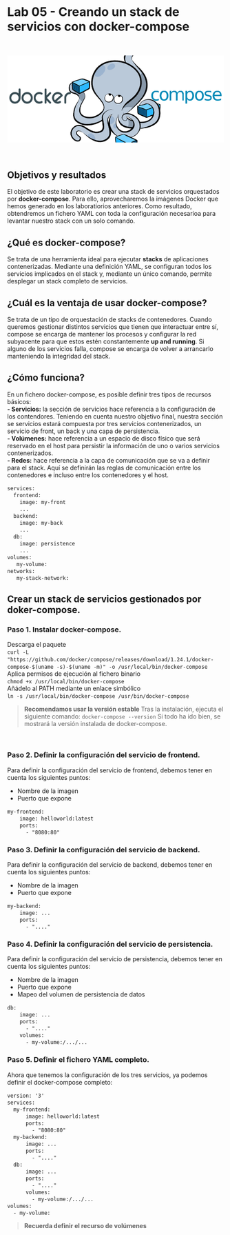 # Lab 05 - Creando un stack de servicios con docker-compose
<br/>
<p align="center">
<img src="./resources/docker-compose.png">
<br/>
</p>
<br/>

## Objetivos y resultados
El objetivo de este laboratorio es crear una stack de servicios orquestados por **docker-compose**. Para ello, aprovecharemos la imágenes Docker que hemos generado en los laboratiorios anteriores.
Como resultado, obtendremos un fichero YAML con toda la configuración necesarioa para levantar nuestro stack con un solo comando.
<br/>
## ¿Qué es docker-compose?
Se trata de una herramienta ideal para ejecutar **stacks** de aplicaciones contenerizadas. 
Mediante una definición YAML, se configuran todos los servicios implicados en el stack y, mediante un único comando, permite desplegar un stack completo de servicios. 
<br/>
## ¿Cuál es la ventaja de usar docker-compose?
Se trata de un tipo de orquestación de stacks de contenedores. Cuando queremos gestionar distintos servicios que tienen que interactuar entre sí, compose se encarga de mantener los procesos y configurar la red subyacente para que estos estén constantemente **up and running**. Si alguno de los servicios falla, compose se encarga de volver a arrancarlo manteniendo la integridad del stack. 
<br/>
## ¿Cómo funciona?
En un fichero docker-compose, es posible definir tres tipos de recursos básicos:
<br/>
**-	Servicios:** la sección de servicios hace referencia a la configuración de los contendores. Teniendo en cuenta nuestro objetivo final, nuestra sección se servicios estará compuesta por tres servicios contenerizados, un servicio de front, un back y una capa de persistencia.
<br/>
**-	Volúmenes:** hace referencia a un espacio de disco físico que será reservado en el host para persistir la información de uno o varios servicios contenerizados.
<br/>
**-	Redes:** hace referencia a la capa de comunicación que se va a definir para el stack. Aquí se definirán las reglas de comunicación entre los contenedores e incluso entre los contenedores y el host.
<br/>
```version: '3'
services:
  frontend:
    image: my-front
    ...
  backend:
    image: my-back
    ...
  db:
    image: persistence
    ...
volumes:
   my-volume:
networks:
   my-stack-network:
```
## Crear un stack de servicios gestionados por doker-compose.

### Paso 1. Instalar docker-compose.
Descarga el paquete
<br/>
```curl -L "https://github.com/docker/compose/releases/download/1.24.1/docker-compose-$(uname -s)-$(uname -m)" -o /usr/local/bin/docker-compose```
<br/>
Aplica permisos de ejecución al fichero binario
<br/>
```chmod +x /usr/local/bin/docker-compose```
<br/>
Añádelo al PATH mediante un enlace simbólico
<br/>
```ln -s /usr/local/bin/docker-compose /usr/bin/docker-compose```
> **Recomendamos usar la versión estable**
> Tras la instalación, ejecuta el siguiente comando:
> ```docker-compose --version```
> Si todo ha ido bien, se mostrará la versión instalada de docker-compose.
<br/>

### Paso 2. Definir la configuración del servicio de frontend.
Para definir la configuración del servicio de frontend, debemos tener en cuenta los siguientes puntos:
<br/>
- Nombre de la imagen
- Puerto que expone
```
my-frontend:
    image: helloworld:latest
    ports:
      - "8080:80"
```
### Paso 3. Definir la configuración del servicio de backend.
Para definir la configuración del servicio de backend, debemos tener en cuenta los siguientes puntos:
<br/>
- Nombre de la imagen
- Puerto que expone
```
my-backend:
    image: ...
    ports:
      - "...."
```
### Paso 4. Definir la configuración del servicio de persistencia.
Para definir la configuración del servicio de persistencia, debemos tener en cuenta los siguientes puntos:
<br/>
- Nombre de la imagen
- Puerto que expone
- Mapeo del volumen de persistencia de datos
```
db:
    image: ...
    ports:
      - "...."
    volumes:
      - my-volume:/.../...
```
### Paso 5. Definir el fichero YAML completo.
Ahora que tenemos la configuración de los tres servicios, ya podemos definir el docker-compose completo:
```
version: '3'
services:
  my-frontend:
      image: helloworld:latest
      ports:
        - "8080:80"
  my-backend:
      image: ...
      ports:
        - "...."
  db:
      image: ...
      ports:
        - "...."
      volumes:
        - my-volume:/.../...
volumes:
  - my-volume:
```
> **Recuerda definir el recurso de volúmenes**


